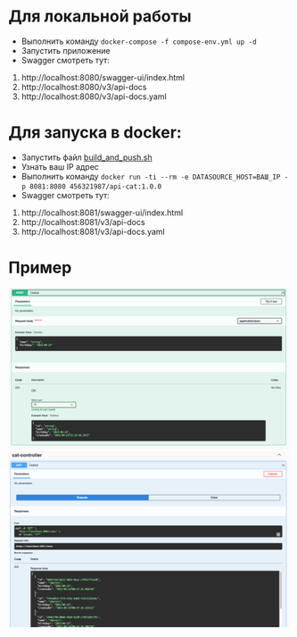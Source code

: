 # Для локальной работы
* Выполнить команду ```docker-compose -f compose-env.yml up -d```
* Запустить приложение
* Swagger смотреть тут:
1. http://localhost:8080/swagger-ui/index.html
2. http://localhost:8080/v3/api-docs
3. http://localhost:8080/v3/api-docs.yaml


# Для запуска в docker:
* Запустить файл [build_and_push.sh](build_and_push.sh)
* Узнать ваш IP адрес
* Выполнить команду ```docker run -ti --rm -e DATASOURCE_HOST=ВАШ_IP -p 8081:8080 456321987/api-cat:1.0.0```
* Swagger смотреть тут:
1. http://localhost:8081/swagger-ui/index.html
2. http://localhost:8081/v3/api-docs
3. http://localhost:8081/v3/api-docs.yaml

# Пример
![Swagger1.jpg](src%2Fmain%2Fresources%2Fimg%2FSwagger1.jpg)
![Swagger2.jpg](src%2Fmain%2Fresources%2Fimg%2FSwagger2.jpg)